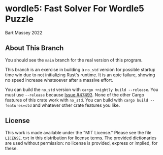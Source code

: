 # wordle5: Fast Solver For Wordle5 Puzzle
Bart Massey 2022

## About This Branch

You should see the `main` branch for the real version of
this program.

This branch is an exercise in building a `no_std` version
for possible startup time win due to not initializing Rust's
runtime. It is an epic failure, showing no speed increase
whatsoever after a massive effort.

You can build the `no_std` version with `cargo +nightly
build --release`.  You must use `--release` because
[Issue #47493](https://github.com/rust-lang/rust/issues/47493). None
of the other Cargo features of this crate work with
`no_std`. You can build with `cargo build --features=std`
and whatever other crate features you like.

## License

This work is made available under the "MIT License."  Please
see the file `LICENSE.txt` in this distribution for license
terms.  The provided dictionaries are used without
permission: no license is provided, express or implied, for
these.
